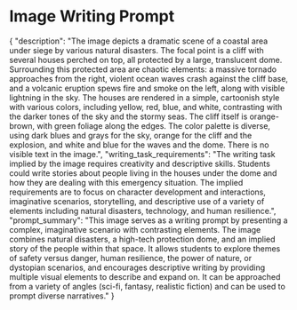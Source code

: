 # Image Writing Prompt

{
  "description": "The image depicts a dramatic scene of a coastal area under siege by various natural disasters. The focal point is a cliff with several houses perched on top, all protected by a large, translucent dome. Surrounding this protected area are chaotic elements: a massive tornado approaches from the right, violent ocean waves crash against the cliff base, and a volcanic eruption spews fire and smoke on the left, along with visible lightning in the sky. The houses are rendered in a simple, cartoonish style with various colors, including yellow, red, blue, and white, contrasting with the darker tones of the sky and the stormy seas. The cliff itself is orange-brown, with green foliage along the edges. The color palette is diverse, using dark blues and grays for the sky, orange for the cliff and the explosion, and white and blue for the waves and the dome. There is no visible text in the image.",
  "writing_task_requirements": "The writing task implied by the image requires creativity and descriptive skills. Students could write stories about people living in the houses under the dome and how they are dealing with this emergency situation. The implied requirements are to focus on character development and interactions, imaginative scenarios, storytelling, and descriptive use of a variety of elements including natural disasters, technology, and human resilience.",
    "prompt_summary": "This image serves as a writing prompt by presenting a complex, imaginative scenario with contrasting elements. The image combines natural disasters, a high-tech protection dome, and an implied story of the people within that space. It allows students to explore themes of safety versus danger, human resilience, the power of nature, or dystopian scenarios, and encourages descriptive writing by providing multiple visual elements to describe and expand on. It can be approached from a variety of angles (sci-fi, fantasy, realistic fiction) and can be used to prompt diverse narratives."
}